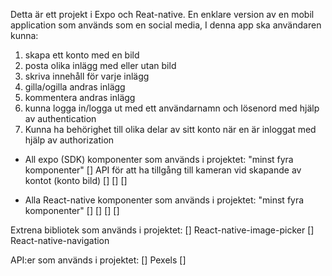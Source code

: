 Detta är ett projekt i Expo och Reat-native.
En enklare version av en mobil application som används som en social media, 
I denna app ska användaren kunna:
1. skapa ett konto med en bild
2. posta olika inlägg med eller utan bild
3. skriva innehåll för varje inlägg
4. gilla/ogilla andras inlägg
5. kommentera andras inlägg
7. kunna logga in/logga ut med ett användarnamn och lösenord med hjälp av authentication 
8. Kunna ha behörighet till olika delar av sitt konto när en är inloggat med hjälp av authorization


- All expo (SDK) komponenter som används i projektet:
"minst fyra komponenter"
[] API för att ha tillgång till kameran vid skapande av kontot (konto bild)
[]
[]
[]

- Alla React-native komponenter som används i projektet:
"minst fyra komponenter"
[]
[]
[]
[]

Extrena bibliotek som används i projektet:
[] React-native-image-picker
[] React-native-navigation


API:er som används i projektet:
[] Pexels
[]



